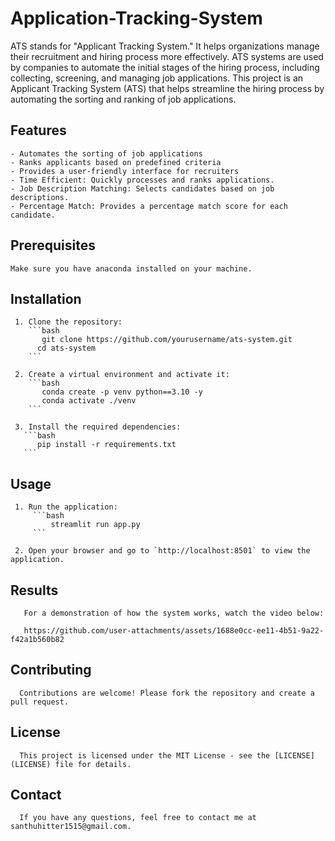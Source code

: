 # Application-Tracking-System
ATS stands for "Applicant Tracking System." It helps organizations manage their recruitment and hiring process more effectively. ATS systems are used by companies to automate the initial stages of the hiring process, including collecting, screening, and managing job applications. This project is an Applicant Tracking System (ATS) that helps streamline the hiring process by automating the sorting and ranking of job applications.

## Features

    - Automates the sorting of job applications
    - Ranks applicants based on predefined criteria
    - Provides a user-friendly interface for recruiters
    - Time Efficient: Quickly processes and ranks applications.
    - Job Description Matching: Selects candidates based on job descriptions.
    - Percentage Match: Provides a percentage match score for each candidate.

## Prerequisites
    
    Make sure you have anaconda installed on your machine.

## Installation

     1. Clone the repository:
        ```bash
           git clone https://github.com/yourusername/ats-system.git
          cd ats-system
        ```

     2. Create a virtual environment and activate it:
        ```bash
           conda create -p venv python==3.10 -y
           conda activate ./venv
        ```

     3. Install the required dependencies:
       ```bash
          pip install -r requirements.txt
       ```
## Usage

     1. Run the application:
         ```bash
             streamlit run app.py
         ```

     2. Open your browser and go to `http://localhost:8501` to view the application.

## Results

       For a demonstration of how the system works, watch the video below:

       https://github.com/user-attachments/assets/1688e0cc-ee11-4b51-9a22-f42a1b560b82


## Contributing

      Contributions are welcome! Please fork the repository and create a pull request.

## License

      This project is licensed under the MIT License - see the [LICENSE](LICENSE) file for details.

## Contact

      If you have any questions, feel free to contact me at santhuhitter1515@gmail.com.
